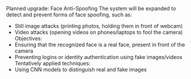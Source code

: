 Planned upgrade: Face Anti-Spoofing
The system will be expanded to detect and prevent forms of face spoofing, such as:
- Still image attacks (printing photos, holding them in front of webcam)
- Video attacks (opening videos on phones/laptops to fool the camera)
Objectives:
- Ensuring that the recognized face is a real face, present in front of the camera
- Preventing logins or identity authentication using fake images/videos
Tentatively applied techniques:
- Using CNN models to distinguish real and fake images
